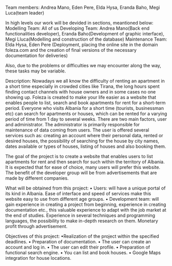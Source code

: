 Team members:
Andrea Mano,
Eden Pere,
Elda Hysa,
Eranda Baho,
Megi Luca(team leader)

In high levels our work will be devided in sections, meantioned below:
Modelling Team: All of us
Developing Team: Andrea Mano(Back end functionalities developer), Eranda Baho(Development of graphic interface), Megi Lluca(Modelling and construction of the database)
Maintenance Team: Elda Hysa, Eden Pere (Deployment, placing the online site in the domain foleza.com and the creation of final versions of the necessary documentation for deliveries)

Also, due to the problems or difficulties we may encounter along the way, these tasks may be variable.

Description:
Nowadays we all know the difficulty of renting an apartment in a short time especially in crowded cities like Tirana, the long hours spent finding contact channels with house owners and in some cases no one  showing up. Foleza is created to make your life easier as a website that enables people to list, search and book apartments for rent for a short-term period. Everyone who visits Albania for a short time (tourists, businessman etc) can search for apartments or houses, which can be rented for a varying period of time from 1 day to several weeks.
There are two main factors, user and administrator. The administrator is primarily responsible for maintenance of data coming from users. The user is offered several services such as: creating an account where their personal data, rented or desired houses, the possibility of searching for the house by city names, dates available or types of houses, listing of houses and also booking them.


The goal of the project is to create a website that enables users to list apartments for rent and then search for such within the territory of Albania. It is expected that for ease of choice, many users will prefer this website. The benefit of the developer group will be from advertisements that are made by different companies. 

What will be obtained from this project:
• Users: will have a unique portal of its kind in Albania. Ease of interface and speed of services make this website easy to use from different age groups.
• Development team: will gain experience in creating a project from beginning, experience in creating documentation etc., this valuable experience to adapt with the job market at the end of studies. Experience in several techniques and programming languages, the possibility to make in-depth research on them. Monetary profit through advertisement.

Objectives of this project:
•Realization of the project within the specified deadlines. 
• Preparation of documentation.
• The user can create an account and log in. 
• The user can edit their profile. 
• Preparation of functional search engine.
• You can list and book houses.
• Google Maps integration for house locations.
